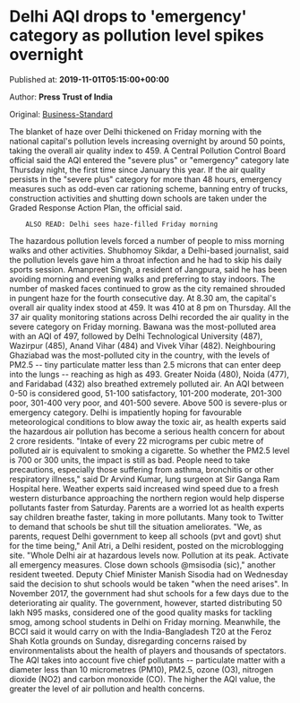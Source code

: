 
# Delhi AQI drops to 'emergency' category as pollution level spikes overnight

Published at: **2019-11-01T05:15:00+00:00**

Author: **Press Trust of India**

Original: [Business-Standard](https://www.business-standard.com/article/pti-stories/delh-s-air-quality-drops-to-emergency-category-first-time-since-january-119110100276_1.html)

The blanket of haze over Delhi thickened on Friday morning with the national capital's pollution levels increasing overnight by around 50 points, taking the overall air quality index to 459.
A Central Pollution Control Board official said the AQI entered the "severe plus" or "emergency" category late Thursday night, the first time since January this year.
If the air quality persists in the "severe plus" category for more than 48 hours, emergency measures such as odd-even car rationing scheme, banning entry of trucks, construction activities and shutting down schools are taken under the Graded Response Action Plan, the official said. 

        ALSO READ: Delhi sees haze-filled Friday morning
      
The hazardous pollution levels forced a number of people to miss morning walks and other activities.
Shubhomoy Sikdar, a Delhi-based journalist, said the pollution levels gave him a throat infection and he had to skip his daily sports session.
Amanpreet Singh, a resident of Jangpura, said he has been avoiding morning and evening walks and preferring to stay indoors.
The number of masked faces continued to grow as the city remained shrouded in pungent haze for the fourth consecutive day.
At 8.30 am, the capital's overall air quality index stood at 459. It was 410 at 8 pm on Thursday.
All the 37 air quality monitoring stations across Delhi recorded the air quality in the severe category on Friday morning.
Bawana was the most-polluted area with an AQI of 497, followed by Delhi Technological University (487), Wazirpur (485), Anand Vihar (484) and Vivek Vihar (482).
Neighbouring Ghaziabad was the most-polluted city in the country, with the levels of PM2.5 -- tiny particulate matter less than 2.5 microns that can enter deep into the lungs -- reaching as high as 493.
Greater Noida (480), Noida (477), and Faridabad (432) also breathed extremely polluted air.
An AQI between 0-50 is considered good, 51-100 satisfactory, 101-200 moderate, 201-300 poor, 301-400 very poor, and 401-500 severe. Above 500 is severe-plus or emergency category.
Delhi is impatiently hoping for favourable meteorological conditions to blow away the toxic air, as health experts said the hazardous air pollution has become a serious health concern for about 2 crore residents.
"Intake of every 22 micrograms per cubic metre of polluted air is equivalent to smoking a cigarette. So whether the PM2.5 level is 700 or 300 units, the impact is still as bad. People need to take precautions, especially those suffering from asthma, bronchitis or other respiratory illness," said Dr Arvind Kumar, lung surgeon at Sir Ganga Ram Hospital here.
Weather experts said increased wind speed due to a fresh western disturbance approaching the northern region would help disperse pollutants faster from Saturday.
Parents are a worried lot as health experts say children breathe faster, taking in more pollutants.
Many took to Twitter to demand that schools be shut till the situation ameliorates.
"We, as parents, request Delhi government to keep all schools (pvt and govt) shut for the time being," Anil Atri, a Delhi resident, posted on the microblogging site.
"Whole Delhi air at hazardous levels now. Pollution at its peak. Activate all emergency measures. Close down schools @msisodia (sic)," another resident tweeted.
Deputy Chief Minister Manish Sisodia had on Wednesday said the decision to shut schools would be taken "when the need arises". In November 2017, the government had shut schools for a few days due to the deteriorating air quality.
The government, however, started distributing 50 lakh N95 masks, considered one of the good quality masks for tackling smog, among school students in Delhi on Friday morning.
Meanwhile, the BCCI said it would carry on with the India-Bangladesh T20 at the Feroz Shah Kotla grounds on Sunday, disregarding concerns raised by environmentalists about the health of players and thousands of spectators.
The AQI takes into account five chief pollutants -- particulate matter with a diameter less than 10 micrometres (PM10), PM2.5, ozone (O3), nitrogen dioxide (NO2) and carbon monoxide (CO).
The higher the AQI value, the greater the level of air pollution and health concerns.
